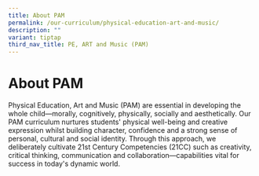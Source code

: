 ```yaml
---
title: About PAM
permalink: /our-curriculum/physical-education-art-and-music/
description: ""
variant: tiptap
third_nav_title: PE, ART and Music (PAM)
---
```

<h1>About PAM</h1>
<p>Physical Education, Art and Music (PAM) are essential in developing the
whole child—morally, cognitively, physically, socially and aesthetically.
Our PAM curriculum nurtures students' physical well-being and creative
expression whilst building character, confidence and a strong sense of
personal, cultural and social identity. Through this approach, we deliberately
cultivate 21st Century Competencies (21CC) such as creativity, critical
thinking, communication and collaboration—capabilities vital for success
in today's dynamic world.</p>
<p></p>